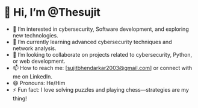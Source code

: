 # 👋 Hi, I’m @Thesujit  

- 👀 I’m interested in cybersecurity, Software development, and exploring new technologies.  
- 🌱 I’m currently learning advanced cybersecurity techniques and network analysis.  
- 💞️ I’m looking to collaborate on projects related to cybersecurity, Python, or web development.  
- 📫 How to reach me: [sujitbhendarkar2003@gmail.com] or connect with me on LinkedIn.  
- 😄 Pronouns: He/Him  
- ⚡ Fun fact: I love solving puzzles and playing chess—strategies are my thing!  

<!---
Thesujit/Thesujit is a ✨ special ✨ repository because its `README.md` (this file) appears on your GitHub profile.
You can click the Preview link to take a look at your changes.
--->
